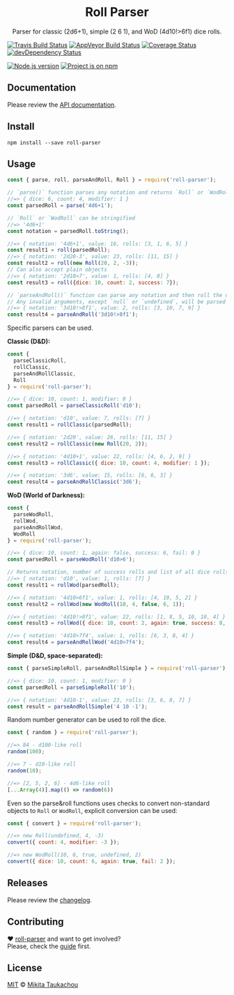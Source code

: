 <h1 align="center">Roll Parser</h1>

<p align="center">
Parser for classic (2d6+1), simple (2 6 1), and WoD (4d10!>6f1) dice rolls.
</p>

[![Travis Build Status][travis-image]][travis-url]
[![AppVeyor Build Status][appveyor-image]][appveyor-url]
[![Coverage Status][coveralls-image]][coveralls-url]
[![devDependency Status][devdep-image]][devdep-url]
<!-- [![Dependency Status][dep-image]][dep-url] -->

[![Node.js version][node-image]][node-url]
[![Project is on npm][npm-image]][npm-url]

## Documentation

Please review the [API documentation](http://edloidas.com/roll-parser/).

## Install

```
npm install --save roll-parser
```

## Usage

```js
const { parse, roll, parseAndRoll, Roll } = require('roll-parser');

// `parse()` function parses any notation and returns `Roll` or `WodRoll` object
//=> { dice: 6, count: 4, modifier: 1 }
const parsedRoll = parse('4d6+1');

// `Roll` or `WodRoll` can be stringified
//=> '4d6+1'
const notation = parsedRoll.toString();

//=> { notation: '4d6+1', value: 16, rolls: [3, 1, 6, 5] }
const result1 = roll(parsedRoll);
//=> { notation: '2d20-3', value: 23, rolls: [11, 15] }
const result2 = roll(new Roll(20, 2, -3));
// Can also accept plain objects
//=> { notation: '2d10>7', value: 1, rolls: [4, 8] }
const result3 = roll({dice: 10, count: 2, success: 7});

// `parseAndRoll()` function can parse any notation and then roll the dice
// Any invalid arguments, except `null` or `undefined`, will be parsed as default `Roll`
//=> { notation: '3d10!>8f1', value: 2, rolls: [3, 10, 7, 9] }
const result4 = parseAndRoll('3d10!>8f1');
```

Specific parsers can be used.

__Classic (D&D):__

```js
const {
  parseClassicRoll,
  rollClassic,
  parseAndRollClassic,
  Roll
} = require('roll-parser');

//=> { dice: 10, count: 1, modifier: 0 }
const parsedRoll = parseClassicRoll('d10');

//=> { notation: 'd10', value: 7, rolls: [7] }
const result1 = rollClassic(parsedRoll);

//=> { notation: '2d20', value: 26, rolls: [11, 15] }
const result2 = rollClassic(new Roll(20, 2));

//=> { notation: '4d10+1', value: 22, rolls: [4, 6, 2, 9] }
const result3 = rollClassic({ dice: 10, count: 4, modifier: 1 });

//=> { notation: '3d6', value: 15, rolls: [6, 6, 3] }
const result4 = parseAndRollClassic('3d6');
```

__WoD (World of Darkness):__

```js
const {
  parseWodRoll,
  rollWod,
  parseAndRollWod,
  WodRoll
} = require('roll-parser');

//=> { dice: 10, count: 1, again: false, success: 6, fail: 0 }
const parsedRoll = parseWodRoll('d10>6');

// Returns notation, number of success rolls and list of all dice rolls
//=> { notation: 'd10', value: 1, rolls: [7] }
const result1 = rollWod(parsedRoll);

//=> { notation: '4d10>6f1', value: 1, rolls: [4, 10, 5, 2] }
const result2 = rollWod(new WodRoll(10, 4, false, 6, 1));

//=> { notation: '4d10!>8f1', value: 22, rolls: [1, 8, 5, 10, 10, 4] }
const result3 = rollWod({ dice: 10, count: 2, again: true, success: 8, fail: 1 });

//=> { notation: '4d10>7f4', value: 1, rolls: [6, 3, 8, 4] }
const result4 = parseAndRollWod('4d10>7f4');
```

__Simple (D&D, space-separated):__

```js
const { parseSimpleRoll, parseAndRollSimple } = require('roll-parser');

//=> { dice: 10, count: 1, modifier: 0 }
const parsedRoll = parseSimpleRoll('10');

//=> { notation: '4d10-1', value: 23, rolls: [3, 6, 8, 7] }
const result = parseAndRollSimple('4 10 -1');
```

Random number generator can be used to roll the dice.

```js
const { random } = require('roll-parser');

//=> 84 - d100-like roll
random(100);

//=> 7 - d10-like roll
random(10);

//=> [2, 5, 2, 6] - 4d6-like roll
[...Array(4)].map(() => random(6))
```

Even so the parse&roll functions uses checks to convert non-standard objects to `Roll` or `WodRoll`, explicit conversion can be used:

```js
const { convert } = require('roll-parser');

//=> new Roll(undefined, 4, -3)
convert({ count: 4, modifier: -3 });

//=> new WodRoll(10, 6, true, undefined, 2)
convert({ dice: 10, count: 6, again: true, fail: 2 });
```

## Releases

Please review the [changelog](https://github.com/edloidas/roll-parser/releases).

## Contributing

♥ [roll-parser](https://github.com/edloidas/roll-parser) and want to get involved?<br>
Please, check the [guide](CONTRIBUTING.md) first.

## License

[MIT](LICENSE) © [Mikita Taukachou](https://edloidas.com)

<!-- Links -->
[travis-url]: https://travis-ci.org/edloidas/roll-parser
[travis-image]: https://img.shields.io/travis/edloidas/roll-parser.svg?label=linux%20build

[appveyor-url]: https://ci.appveyor.com/project/edloidas/roll-parser
[appveyor-image]: https://img.shields.io/appveyor/ci/edloidas/roll-parser.svg?label=windows%20build

[coveralls-url]: https://coveralls.io/github/edloidas/roll-parser?branch=master
[coveralls-image]: https://coveralls.io/repos/github/edloidas/roll-parser/badge.svg?branch=master

[dep-url]: https://david-dm.org/edloidas/roll-parser
[dep-image]: https://david-dm.org/edloidas/roll-parser.svg

[devdep-url]: https://david-dm.org/edloidas/roll-parser#info=devDependencies
[devdep-image]: https://david-dm.org/edloidas/roll-parser/dev-status.svg

[node-url]: https://nodejs.org
[node-image]: https://img.shields.io/badge/node-≥%206.0.0-green.svg

[npm-url]: https://www.npmjs.com/package/roll-parser
[npm-image]: https://img.shields.io/badge/npm-roll--parser-blue.svg
